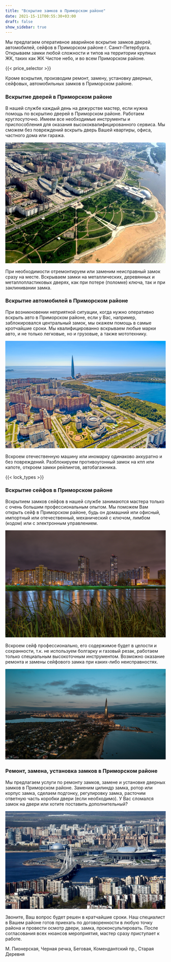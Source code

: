 ```yaml
---
title: "Вскрытие замков в Приморском районе"
date: 2021-15-11T00:55:30+03:00
draft: false
show_sidebar: true
---
```


Мы предлагаем оперативное аварийное вскрытие замков дверей, автомобилей, сейфов в Приморском районе г. Санкт-Петербурга.
Открываем замки любой сложности и типов на территории крупных ЖК, таких как ЖК Чистое небо, и во всем Приморском районе.

{{< price_selector >}}

Кроме вскрытия, производим ремонт, замену, установку дверных, сейфовых,
автомобильных замков в Приморском районе.

### Вскрытие дверей в Приморском районе

В нашей службе каждый день на дежурстве мастер, если нужна помощь по вскрытию дверей в Приморском районе. Работаем
круглосуточно. Имеем все необходимые инструменты и приспособления для оказания высококвалифицированного сервиса. Мы
сможем без повреждений вскрыть дверь Вашей квартиры, офиса, частного дома или гаража. 

![Вскрытие замков в Приморском районе](1.jpg)

При необходимости отремонтируем
или заменим неисправный замок сразу на месте. Вскрываем замки на металлических, деревянных и металлопластиковых дверях,
как при потере (поломке) ключа, так и при заклинивании замка.

### Вскрытие автомобилей в Приморском районе

При возникновении неприятной ситуации, когда нужно оперативно вскрыть авто в Приморском районе, если у Вас, например,
заблокировался центральный замок, мы окажем помощь в самые кротчайшие сроки. Мы квалифицированно вскрываем любые марки
авто, и не только легковые, но и грузовые, а также мототехнику. 

![Вскрытие замков в Приморском районе](2.jpg)

Вскроем отечественную машину или иномарку одинаково
аккуратно и без повреждений. Разблокируем противоугонный замок на кпп или капоте, откроем замки рейлингов,
автобагажника.

{{< lock_types >}}

### Вскрытие сейфов в Приморском районе

Вскрытием замков сейфов в нашей службе занимаются мастера только с очень большим профессиональным опытом. Мы поможем Вам
открыть сейф в Приморском районе, будь он домашний или офисный, импортный или отечественный, механический с ключом,
лимбом (кодом) или с электронным управлением. 

![Вскрытие замков в Приморском районе](3.jpg)

Вскроем сейф профессионально, его содержимое будет в целости и
сохранности, т.к. не используем болгарку и газовый резак, работаем только специальным высокоточным инструментом.
Возможно оказание ремонта и замены сейфового замка при каких-либо неисправностях.

![Вскрытие замков в Приморском районе](4.jpg)

### Ремонт, замена, установка замков в Приморском районе

Мы предлагаем услуги по ремонту замков, замене и установке дверных замков в Приморском районе. Заменим цилиндр замка,
ротор или корпус замка, сделаем подгонку, регулировку замка, расточим ответную часть коробки двери (если необходимо). У
Вас сломался замок на двери или хотите поставить дополнительный? 

![Вскрытие замков в Приморском районе](5.jpg)

Звоните, Ваш вопрос будет решен в кратчайшие сроки. Наш
специалист в Вашем районе готов приехать по договоренности в любую точку района и провести осмотр двери, замка,
проконсультировать. После согласования всех нюансов мероприятия, мастер сразу приступает к работе.

М. Пионерская, Черная речка, Беговая, Комендантский пр., Старая Деревня